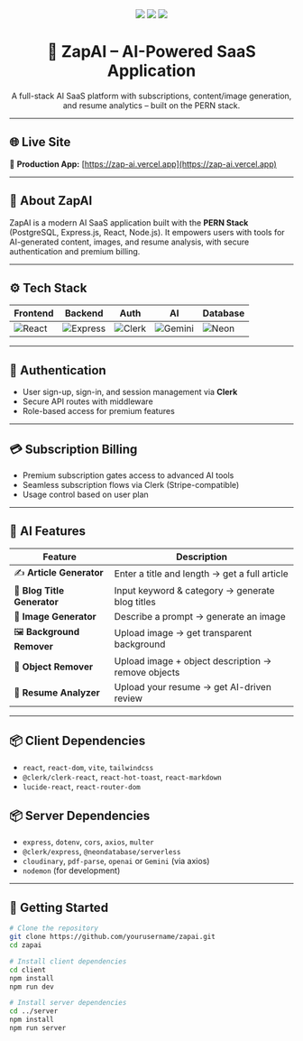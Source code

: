 <div align="center">
  <img src="https://img.shields.io/badge/PERN%20Stack-Full--Stack-blue?style=for-the-badge" />
  <img src="https://img.shields.io/badge/AI%20Powered-Gemini%20API-yellowgreen?style=for-the-badge" />
  <img src="https://img.shields.io/badge/Deployed-Neon%20+%20Vercel-6c63ff?style=for-the-badge" />
  <br />
  <h1>🚀 ZapAI – AI-Powered SaaS Application</h1>
  <p>A full-stack AI SaaS platform with subscriptions, content/image generation, and resume analytics – built on the PERN stack.</p>
</div>

---

## 🌐 Live Site

🔗 **Production App:** [https://zap-ai.vercel.app](https://zap-ai.vercel.app)

---

## 🧠 About ZapAI

ZapAI is a modern AI SaaS application built with the **PERN Stack** (PostgreSQL, Express.js, React, Node.js). It empowers users with tools for AI-generated content, images, and resume analysis, with secure authentication and premium billing.

---

## ⚙️ Tech Stack

| Frontend | Backend | Auth | AI | Database |
|----------|---------|------|----|----------|
| ![React](https://img.shields.io/badge/React-20232a?logo=react&logoColor=61DAFB&style=for-the-badge) | ![Express](https://img.shields.io/badge/Express.js-000000?logo=express&logoColor=white&style=for-the-badge) | ![Clerk](https://img.shields.io/badge/Clerk-3A3A3A?logo=clerk&logoColor=white&style=for-the-badge) | ![Gemini](https://img.shields.io/badge/Gemini%20API-4285F4?logo=google&logoColor=white&style=for-the-badge) | ![Neon](https://img.shields.io/badge/NeonDB-0C2238?logo=postgresql&logoColor=white&style=for-the-badge) |



---

## 🔐 Authentication

- User sign-up, sign-in, and session management via **Clerk**
- Secure API routes with middleware
- Role-based access for premium features

---

## 💳 Subscription Billing

- Premium subscription gates access to advanced AI tools
- Seamless subscription flows via Clerk (Stripe-compatible)
- Usage control based on user plan

---

## 🧩 AI Features

| Feature | Description |
|--------|-------------|
| ✍️ **Article Generator** | Enter a title and length → get a full article |
| 🧠 **Blog Title Generator** | Input keyword & category → generate blog titles |
| 🎨 **Image Generator** | Describe a prompt → generate an image |
| 🖼 **Background Remover** | Upload image → get transparent background |
| 🚫 **Object Remover** | Upload image + object description → remove objects |
| 📄 **Resume Analyzer** | Upload your resume → get AI-driven review |

---

## 📦 Client Dependencies

- `react`, `react-dom`, `vite`, `tailwindcss`
- `@clerk/clerk-react`, `react-hot-toast`, `react-markdown`
- `lucide-react`, `react-router-dom`

## 📦 Server Dependencies

- `express`, `dotenv`, `cors`, `axios`, `multer`
- `@clerk/express`, `@neondatabase/serverless`
- `cloudinary`, `pdf-parse`, `openai` or `Gemini` (via axios)
- `nodemon` (for development)

---

## 🚀 Getting Started

```bash
# Clone the repository
git clone https://github.com/yourusername/zapai.git
cd zapai

# Install client dependencies
cd client
npm install
npm run dev

# Install server dependencies
cd ../server
npm install
npm run server
